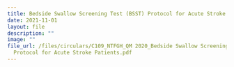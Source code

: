 ```yaml
---
title: Bedside Swallow Screening Test (BSST) Protocol for Acute Stroke Patients
date: 2021-11-01
layout: file
description: ""
image: ""
file_url: /files/circulars/C109_NTFGH_QM 2020_Bedside Swallow Screening Test (BSST)
  Protocol for Acute Stroke Patients.pdf
---
```

